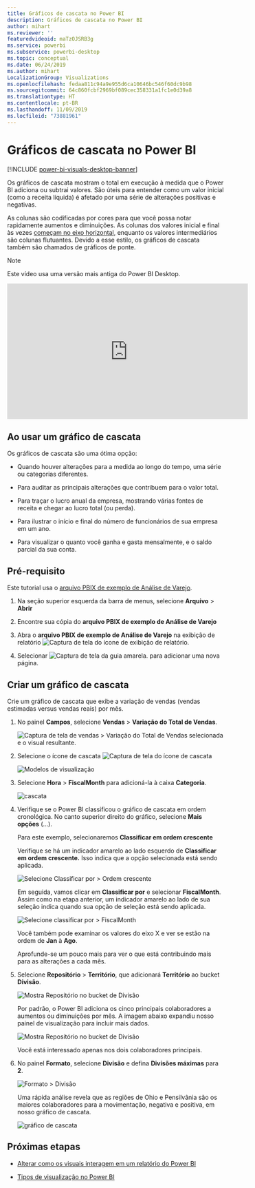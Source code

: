 ```yaml
---
title: Gráficos de cascata no Power BI
description: Gráficos de cascata no Power BI
author: mihart
ms.reviewer: ''
featuredvideoid: maTzOJSRB3g
ms.service: powerbi
ms.subservice: powerbi-desktop
ms.topic: conceptual
ms.date: 06/24/2019
ms.author: mihart
LocalizationGroup: Visualizations
ms.openlocfilehash: fedaa811c94a9e955d6ca10646bc546f60dc9b98
ms.sourcegitcommit: 64c860fcbf2969bf089cec358331a1fc1e0d39a8
ms.translationtype: HT
ms.contentlocale: pt-BR
ms.lasthandoff: 11/09/2019
ms.locfileid: "73881961"
---
```

# <a name="waterfall-charts-in-power-bi"></a>Gráficos de cascata no Power BI

[!INCLUDE [power-bi-visuals-desktop-banner](../includes/power-bi-visuals-desktop-banner.md)]

Os gráficos de cascata mostram o total em execução à medida que o Power BI adiciona ou subtrai valores. São úteis para entender como um valor inicial (como a receita líquida) é afetado por uma série de alterações positivas e negativas.

As colunas são codificadas por cores para que você possa notar rapidamente aumentos e diminuições. As colunas dos valores inicial e final às vezes [começam no eixo horizontal](https://support.office.com/article/Create-a-waterfall-chart-in-Office-2016-for-Windows-8de1ece4-ff21-4d37-acd7-546f5527f185#BKMK_Float "iniciar no eixo horizontal"), enquanto os valores intermediários são colunas flutuantes. Devido a esse estilo, os gráficos de cascata também são chamados de gráficos de ponte.

   > [!NOTE]
   > Este vídeo usa uma versão mais antiga do Power BI Desktop.
   > 
   > 

<iframe width="560" height="315" src="https://www.youtube.com/embed/qKRZPBnaUXM" frameborder="0" allow="autoplay; encrypted-media" allowfullscreen></iframe>

## <a name="when-to-use-a-waterfall-chart"></a>Ao usar um gráfico de cascata

Os gráficos de cascata são uma ótima opção:

* Quando houver alterações para a medida ao longo do tempo, uma série ou categorias diferentes.

* Para auditar as principais alterações que contribuem para o valor total.

* Para traçar o lucro anual da empresa, mostrando várias fontes de receita e chegar ao lucro total (ou perda).

* Para ilustrar o início e final do número de funcionários de sua empresa em um ano.

* Para visualizar o quanto você ganha e gasta mensalmente, e o saldo parcial da sua conta.

## <a name="prerequisite"></a>Pré-requisito

Este tutorial usa o [arquivo PBIX de exemplo de Análise de Varejo](https://download.microsoft.com/download/9/6/D/96DDC2FF-2568-491D-AAFA-AFDD6F763AE3/Retail%20Analysis%20Sample%20PBIX.pbix).

1. Na seção superior esquerda da barra de menus, selecione **Arquivo** > **Abrir**
   
2. Encontre sua cópia do **arquivo PBIX de exemplo de Análise de Varejo**

1. Abra o **arquivo PBIX de exemplo de Análise de Varejo** na exibição de relatório ![Captura de tela do ícone de exibição de relatório](media/power-bi-visualization-kpi/power-bi-report-view.png).

1. Selecionar ![Captura de tela da guia amarela.](media/power-bi-visualization-kpi/power-bi-yellow-tab.png) para adicionar uma nova página.


## <a name="create-a-waterfall-chart"></a>Criar um gráfico de cascata

Crie um gráfico de cascata que exibe a variação de vendas (vendas estimadas versus vendas reais) por mês.

1. No painel **Campos**, selecione **Vendas** > **Variação do Total de Vendas**.

   ![Captura de tela de vendas > Variação do Total de Vendas selecionada e o visual resultante.](media/power-bi-visualization-waterfall-charts/power-bi-first-value.png)

1. Selecione o ícone de cascata ![Captura de tela do ícone de cascata](media/power-bi-visualization-waterfall-charts/power-bi-waterfall-icon.png)

    ![Modelos de visualização](media/power-bi-visualization-waterfall-charts/convert-waterfall.png)

1. Selecione **Hora** > **FiscalMonth** para adicioná-la à caixa **Categoria**.

    ![cascata](media/power-bi-visualization-waterfall-charts/power-bi-waterfall.png)

1. Verifique se o Power BI classificou o gráfico de cascata em ordem cronológica. No canto superior direito do gráfico, selecione **Mais opções** (...).

    Para este exemplo, selecionaremos **Classificar em ordem crescente**

    Verifique se há um indicador amarelo ao lado esquerdo de **Classificar em ordem crescente.** Isso indica que a opção selecionada está sendo aplicada.

    ![Selecione Classificar por > Ordem crescente](media/power-bi-visualization-waterfall-charts/power-bi-sort-by.png)

    Em seguida, vamos clicar em **Classificar por** e selecionar **FiscalMonth**. Assim como na etapa anterior, um indicador amarelo ao lado de sua seleção indica quando sua opção de seleção está sendo aplicada.

    ![Selecione classificar por > FiscalMonth](media/power-bi-visualization-waterfall-charts/power-bi-sort-by-fiscal-month.png)

    Você também pode examinar os valores do eixo X e ver se estão na ordem de **Jan** à **Ago**.

    Aprofunde-se um pouco mais para ver o que está contribuindo mais para as alterações a cada mês.

1.  Selecione **Repositório** > **Território**, que adicionará **Território** ao bucket **Divisão**.

    ![Mostra Repositório no bucket de Divisão](media/power-bi-visualization-waterfall-charts/power-bi-waterfall-breakdown.png)

    Por padrão, o Power BI adiciona os cinco principais colaboradores a aumentos ou diminuições por mês. A imagem abaixo expandiu nosso painel de visualização para incluir mais dados. 

    ![Mostra Repositório no bucket de Divisão](media/power-bi-visualization-waterfall-charts/power-bi-waterfall-breakdown-initial.png)

    Você está interessado apenas nos dois colaboradores principais.

1. No painel **Formato**, selecione **Divisão** e defina **Divisões máximas** para **2**.

    ![Formato > Divisão](media/power-bi-visualization-waterfall-charts/power-bi-waterfall-breakdown-maximum.png)

    Uma rápida análise revela que as regiões de Ohio e Pensilvânia são os maiores colaboradores para a movimentação, negativa e positiva, em nosso gráfico de cascata.

    ![gráfico de cascata](media/power-bi-visualization-waterfall-charts/power-bi-waterfall-axis.png)

## <a name="next-steps"></a>Próximas etapas

* [Alterar como os visuais interagem em um relatório do Power BI](../service-reports-visual-interactions.md)

* [Tipos de visualização no Power BI](power-bi-visualization-types-for-reports-and-q-and-a.md)

